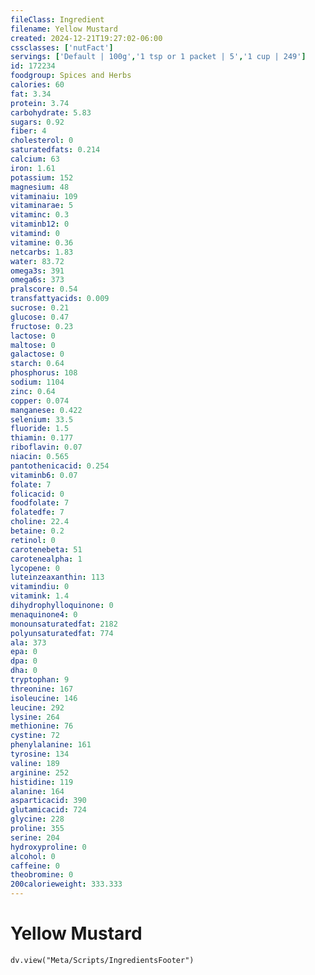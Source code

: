 ```yaml
---
fileClass: Ingredient
filename: Yellow Mustard
created: 2024-12-21T19:27:02-06:00
cssclasses: ['nutFact']
servings: ['Default | 100g','1 tsp or 1 packet | 5','1 cup | 249']
id: 172234
foodgroup: Spices and Herbs
calories: 60
fat: 3.34
protein: 3.74
carbohydrate: 5.83
sugars: 0.92
fiber: 4
cholesterol: 0
saturatedfats: 0.214
calcium: 63
iron: 1.61
potassium: 152
magnesium: 48
vitaminaiu: 109
vitaminarae: 5
vitaminc: 0.3
vitaminb12: 0
vitamind: 0
vitamine: 0.36
netcarbs: 1.83
water: 83.72
omega3s: 391
omega6s: 373
pralscore: 0.54
transfattyacids: 0.009
sucrose: 0.21
glucose: 0.47
fructose: 0.23
lactose: 0
maltose: 0
galactose: 0
starch: 0.64
phosphorus: 108
sodium: 1104
zinc: 0.64
copper: 0.074
manganese: 0.422
selenium: 33.5
fluoride: 1.5
thiamin: 0.177
riboflavin: 0.07
niacin: 0.565
pantothenicacid: 0.254
vitaminb6: 0.07
folate: 7
folicacid: 0
foodfolate: 7
folatedfe: 7
choline: 22.4
betaine: 0.2
retinol: 0
carotenebeta: 51
carotenealpha: 1
lycopene: 0
luteinzeaxanthin: 113
vitamindiu: 0
vitamink: 1.4
dihydrophylloquinone: 0
menaquinone4: 0
monounsaturatedfat: 2182
polyunsaturatedfat: 774
ala: 373
epa: 0
dpa: 0
dha: 0
tryptophan: 9
threonine: 167
isoleucine: 146
leucine: 292
lysine: 264
methionine: 76
cystine: 72
phenylalanine: 161
tyrosine: 134
valine: 189
arginine: 252
histidine: 119
alanine: 164
asparticacid: 390
glutamicacid: 724
glycine: 228
proline: 355
serine: 204
hydroxyproline: 0
alcohol: 0
caffeine: 0
theobromine: 0
200calorieweight: 333.333
---
```


# Yellow Mustard

```dataviewjs
dv.view("Meta/Scripts/IngredientsFooter")
```